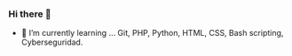 ### Hi there 👋

- 🌱 I’m currently learning ... Git, PHP, Python, HTML, CSS, Bash scripting, Cyberseguridad. 



<!--
**Stev27/Stev27** is a ✨ _special_ ✨ repository because its `README.md` (this file) appears on your GitHub profile.

Here are some ideas to get you started:

- 🔭 I’m currently working on ...
- 🌱 I’m currently learning ...
- 👯 I’m looking to collaborate on ...
- 🤔 I’m looking for help with ...
- 💬 Ask me about ...
- 📫 How to reach me: ...
- 😄 Pronouns: ...
- ⚡ Fun fact: ...
- probando desde linux git y github que se tenia configurado 6/07/2024 partido de Colombia vs Peru 

-->